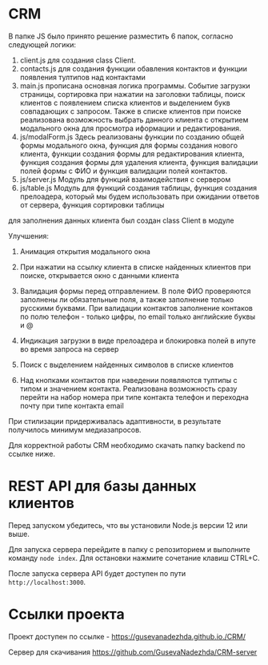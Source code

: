 
# CRM


В папке JS было принято решение разместить 6 папок, согласно следующей логики:

1. client.js для создания class Client.
2. contacts.js для создания функции обавления контактов и функции появления тултипов над контактами
3. main.js прописана основная логика программы. Событие загрузки страницы, сортировка при нажатии на заголовки таблицы, поиск клиентов с появлением списка клиентов и выделением букв совпадающих с запросом. Также в списке клиентов при поиске реализована возможность выбрать данного клиента с открытием модального окна для просмотра иформации и редактирования.
4. js/modalForm.js Здесь реализованы функции по созданию общей формы модального окна, функция для формы создания нового клиента, функции создания формы для редактирования клиента, функция создания формы для удаления клиента, функция валидации полей формы с ФИО и функция валидации полей контактов.
5. js/server.js Модуль для функций взаимодействия с сервером
6. js/table.js Модуль для функций создания таблицы, функция создания прелоадера, который мы будем использовать при ожидании ответов от сервера, функция сортировки таблицы

для заполнения данных клиента был создан class Client в модуле

Улучшения:

1. Анимация открытия модального окна

2. При нажатии на ссылку клиента в списке найденных клиентов при поиске, открывается окно с данными клиента

3. Валидация формы перед отправлением. В поле ФИО проверяются заполнены ли обязательные поля, а также заполнение только русскими буквами. При валидации контактов заполнение контаков по полю телефон - только цифры, по email  только английские буквы и @

4. Индикация загрузки в виде прелоадера и блокировка полей в ипуте во время запроса на сервер

5. Поиск с выделением найденных символов в списке клиентов

6. Над кнопками контактов при наведении появляются тултипы с типом и значением контакта. Реализована возможность сразу перейти на набор номера при типе контакта телефон и переходна почту при типе контакта email


При стилизации придерживалась адаптивности, в результате получилось минимум медиазапросов.

Для корректной работы CRM необходимо скачать папку backend по ссылке ниже.

# REST API для базы данных клиентов

Перед запуском убедитесь, что вы установили Node.js версии 12 или выше.

Для запуска сервера перейдите в папку с репозиторием и выполните команду `node index`. Для остановки нажмите сочетание клавиш CTRL+C.

После запуска сервера API будет доступен по пути `http://localhost:3000`.

# Ссылки проекта 

Проект доступен по ссылке - https://gusevanadezhda.github.io./CRM/

Сервер для скачивания https://github.com/GusevaNadezhda/CRM-server
